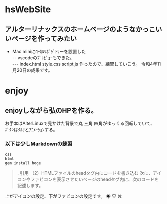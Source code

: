 # hsWebSite
## アルターリナックスのホームページのようなかっこいいページを作ってみたい
- Mac miniにﾛｰｶﾙﾘﾎﾟｼﾞﾄﾘーを設置した  
-- vscodeのﾌﾟﾚﾋﾞｭｰもできた｡  
--- index.html style.css script.js 作ったので、練習していこう。  令和4年11月20日の成果です。
# enjoy
## enjoyしながら弘のHPを作る｡  
お手本はAlterLinuxで見かけた背景で丸 三角 四角がゆっくる回転していて､  
ﾎﾞﾀﾝはｸﾙﾘとｱﾆﾒｰｼｮﾝする｡ 
### 以下は少しMarkdownの練習   
`css`  
`html`   
`gem install hoge`  
>. 引用
（2）HTMLファイルのheadタグ内にコードを書き込む 次に、アイコンやファビコンを表示させたいページのheadタグ内に、次のコードを記述します。

<link rel=”apple-touch-icon” href=”./apple-touch-icon.png” sizes=”180×180″>
<link rel=”icon” type=”image/x-icon” href=”./favicon.ico”>

上がアイコンの設定、下がファビコンの設定です。
◉
♡
⌘
